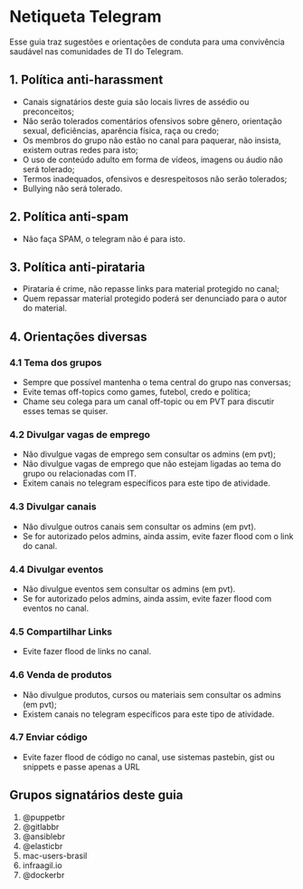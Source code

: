 # Netiqueta Telegram

Esse guia traz sugestões e orientações de conduta para uma convivência saudável nas comunidades de TI do Telegram.

## 1. Política anti-harassment

- Canais signatários deste guia são locais livres de assédio ou preconceitos;
- Não serão tolerados comentários ofensivos sobre gênero, orientação sexual, deficiências, aparência física, raça ou credo;
- Os membros do grupo não estão no canal para paquerar, não insista, existem outras redes para isto;
- O uso de conteúdo adulto em forma de vídeos, imagens ou áudio não será tolerado;
- Termos inadequados, ofensivos e desrespeitosos não serão tolerados;
- Bullying não será tolerado.

## 2. Política anti-spam

- Não faça SPAM, o telegram não é para isto.

## 3. Política anti-pirataria

- Pirataria é crime, não repasse links para material protegido no canal;
- Quem repassar material protegido poderá ser denunciado para o autor do material.

## 4. Orientações diversas

### 4.1 Tema dos grupos

- Sempre que possível mantenha o tema central do grupo nas conversas;
- Evite temas off-topics como games, futebol, credo e política;
- Chame seu colega para um canal off-topic ou em PVT para discutir esses temas se quiser.

### 4.2 Divulgar vagas de emprego

- Não divulgue vagas de emprego sem consultar os admins (em pvt);
- Não divulgue vagas de emprego que não estejam ligadas ao tema do grupo ou relacionadas com IT.
- Exitem canais no telegram específicos para este tipo de atividade.

### 4.3 Divulgar canais

- Não divulgue outros canais sem consultar os admins (em pvt).
- Se for autorizado pelos admins, ainda assim, evite fazer flood com o link do canal.

### 4.4 Divulgar eventos

- Não divulgue eventos sem consultar os admins (em pvt).
- Se for autorizado pelos admins, ainda assim, evite fazer flood com eventos no canal.

### 4.5 Compartilhar Links

- Evite fazer flood de links no canal.

### 4.6 Venda de produtos

- Não divulgue produtos, cursos ou materiais sem consultar os admins (em pvt);
- Existem canais no telegram específicos para este tipo de atividade.

### 4.7 Enviar código

- Evite fazer flood de código no canal, use sistemas pastebin, gist ou snippets e passe apenas a URL

## Grupos signatários deste guia

1. @puppetbr
2. @gitlabbr
3. @ansiblebr
4. @elasticbr﻿
5. mac-users-brasil
6. infraagil.io
7. @dockerbr
